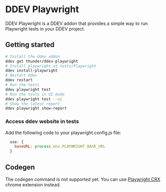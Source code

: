 # DDEV Playwright

DDEV Playwright is a DDEV addon that provides a simple way to run Playwright tests in your DDEV project.

## Getting started

```bash
# Install the ddev addon
ddev get thunder/ddev-playwright
# Install playwright at tests/Playwright
ddev install-playwright
# Restart ddev
ddev restart
# Run the tests
ddev playwright test
# Run the tests in UI mode
ddev playwright test --ui
# Show the latest report
ddev playwright show-report
```

### Access ddev website in tests

Add the following code to your playwright.config.js file:

```javascript
  use: {
    baseURL: process.env.PLAYWRIGHT_BASE_URL
  }
```

## Codegen

The codegen command is not supported yet. You can use [Playwright CRX](https://github.com/ruifigueira/playwright-crx) chrome extension instead.

